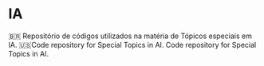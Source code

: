 # IA
🇧🇷 Repositório de códigos utilizados na matéria de Tópicos especiais em IA. 🇺🇸Code repository for Special Topics in AI. Code repository for Special Topics in AI.
